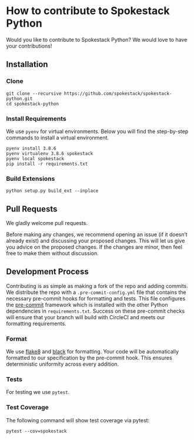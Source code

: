 # How to contribute to Spokestack Python

Would you like to contribute to Spokestack Python? We would love to have your contributions!

## Installation

### Clone

```shell
git clone --recursive https://github.com/spokestack/spokestack-python.git
cd spokestack-python
```

### Install Requirements

We use `pyenv` for virtual environments. Below you will find the step-by-step commands to install a virtual environment.

```shell
pyenv install 3.8.6
pyenv virtualenv 3.8.6 spokestack
pyenv local spokestack
pip install -r requirements.txt
```

### Build Extensions

```shell
python setup.py build_ext --inplace
```

## Pull Requests

We gladly welcome pull requests.

Before making any changes, we recommend opening an issue (if it doesn’t
already exist) and discussing your proposed changes. This will let us give
you advice on the proposed changes. If the changes are minor, then feel free
to make them without discussion.

## Development Process

Contributing is as simple as making a fork of the repo and adding commits. We distribute the repo with a `.pre-commit-config.yml` file that contains the necessary pre-commit hooks for formatting and tests. This file configures the [pre-commit](pre-commit.com) framework which is installed with the other Python dependencies in `requirements.txt`. Success on these pre-commit checks will ensure that your branch will build with CircleCI and meets our formatting requirements.

### Format

We use [flake8](https://flake8.pycqa.org/en/latest/) and [black](https://github.com/psf/black) for formatting. Your code will be automatically formatted to our specification by the pre-commit hook. This ensures deterministic uniformity across every addition.

### Tests

For testing we use `pytest`.

### Test Coverage

The following command will show test coverage via pytest:

    pytest --cov=spokestack

